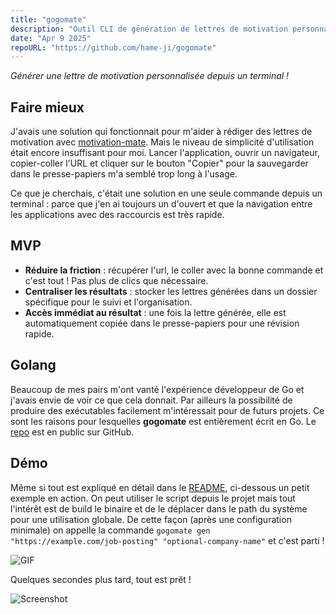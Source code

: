 ```yaml
---
title: "gogomate"
description: "Outil CLI de génération de lettres de motivation personnalisées à partir de l'URL d'une offre d'emploi."
date: "Apr 9 2025"
repoURL: "https://github.com/hame-ji/gogomate"
---
```


_Générer une lettre de motivation personnalisée depuis un terminal !_

## Faire mieux

J'avais une solution qui fonctionnait pour m'aider à rédiger des lettres de motivation avec [motivation-mate](../../projects/project-1). Mais le niveau de simplicité d'utilisation était encore insuffisant pour moi. Lancer l'application, ouvrir un navigateur, copier-coller l'URL et cliquer sur le bouton "Copier" pour la sauvegarder dans le presse-papiers m'a semblé trop long à l'usage.

Ce que je cherchais, c'était une solution en une seule commande depuis un terminal : parce que j'en ai toujours un d'ouvert et que la navigation entre les applications avec des raccourcis est très rapide.

## MVP

- **Réduire la friction** : récupérer l'url, le coller avec la bonne commande et c'est tout ! Pas plus de clics que nécessaire.
- **Centraliser les résultats** : stocker les lettres générées dans un dossier spécifique pour le suivi et l'organisation.
- **Accès immédiat au résultat** : une fois la lettre générée, elle est automatiquement copiée dans le presse-papiers pour une révision rapide.

## Golang

Beaucoup de mes pairs m'ont vanté l'expérience développeur de Go et j'avais envie de voir ce que cela donnait. Par ailleurs la possibilité de produire des exécutables facilement m'intéressait pour de futurs projets. Ce sont les raisons pour lesquelles **gogomate** est entièrement écrit en Go. Le [repo](https://github.com/hame-ji/gogomate) est en public sur GitHub.

## Démo

Même si tout est expliqué en détail dans le [README](https://github.com/hame-ji/gogomate/blob/main/README.md), ci-dessous un petit exemple en action. On peut utiliser le script depuis le projet mais tout l'intérêt est de build le binaire et de le déplacer dans le path du système pour une utilisation globale. De cette façon (après une configuration minimale) on appelle la commande `gogomate gen "https://example.com/job-posting" "optional-company-name"` et c'est parti !

![GIF](./gogomatedemo.gif)

Quelques secondes plus tard, tout est prêt !

![Screenshot](./gogomatedemo2.png)
